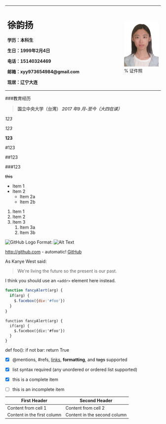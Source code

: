 <table border="0">
  <tr>
    <td width="75%">
      <h1>徐韵扬</h1>
      <p><b>学历：本科生</b></p>
      <p><b>生日：1999年2月4日</b></p>
      <p><b>电话：15140324469</b></p>
      <p><b>邮箱：xyy973654984@gmail.com</b></p>
      <p><b>现居：辽宁大连</b></p>
    </td>
    <td width="25%">
      <img src="/photo.jpg" width="100%">      % 证件照
    </td>
  </tr>
</table>

###教育经历

> **国立中央大学（台湾）**
> ***2017 年9 月-至今（大四在读）***


*123*

_123_

**123**

#123

##123

###123

~~this~~

* Item 1
* Item 2
  * Item 2a
  * Item 2b


1. Item 1
1. Item 2
1. Item 3
   1. Item 3a
   1. Item 3b


![GitHub Logo](/images/logo.png)
Format: ![Alt Text](url)

http://github.com - automatic!
[GitHub](http://github.com)

As Kanye West said:

> We're living the future so
> the present is our past.

I think you should use an
`<addr>` element here instead.

```javascript
function fancyAlert(arg) {
  if(arg) {
    $.facebox({div:'#foo'})
  }
}
```

    function fancyAlert(arg) {
      if(arg) {
        $.facebox({div:'#foo'})
      }
    }
    
    
def foo():
    if not bar:
        return True
        
        
- [x] @mentions, #refs, [links](), **formatting**, and <del>tags</del> supported
- [x] list syntax required (any unordered or ordered list supported)
- [x] this is a complete item
- [ ] this is an incomplete item



First Header | Second Header
------------ | -------------
Content from cell 1 | Content from cell 2
Content in the first column | Content in the second column



